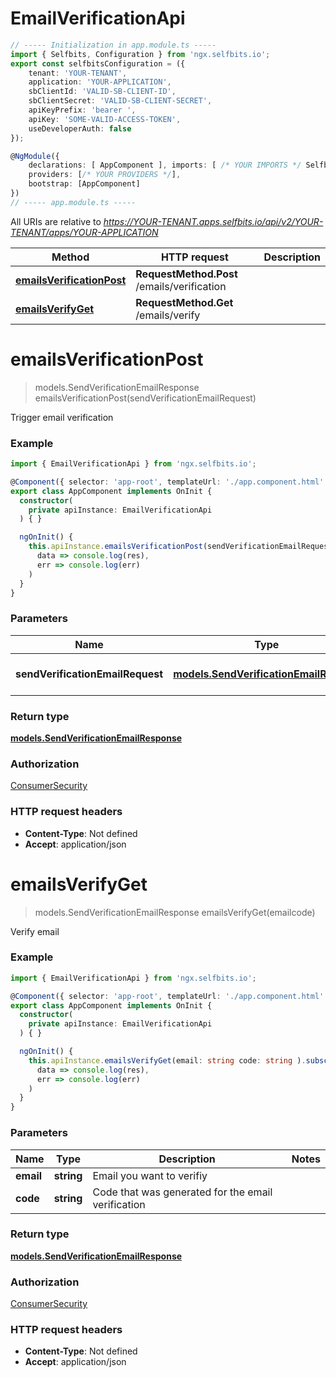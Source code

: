 # EmailVerificationApi

```typescript
// ----- Initialization in app.module.ts -----
import { Selfbits, Configuration } from 'ngx.selfbits.io';
export const selfbitsConfiguration = ({
    tenant: 'YOUR-TENANT', 
    application: 'YOUR-APPLICATION',
    sbClientId: 'VALID-SB-CLIENT-ID',
    sbClientSecret: 'VALID-SB-CLIENT-SECRET',
    apiKeyPrefix: 'bearer ',
    apiKey: 'SOME-VALID-ACCESS-TOKEN',
    useDeveloperAuth: false
});

@NgModule({
	declarations: [ AppComponent ],	imports: [ /* YOUR IMPORTS */ Selfbits.forRoot(selfbitsConfiguration)	],
	providers: [/* YOUR PROVIDERS */],
	bootstrap: [AppComponent]
})
// ----- app.module.ts -----
```

All URIs are relative to *https://YOUR-TENANT.apps.selfbits.io/api/v2/YOUR-TENANT/apps/YOUR-APPLICATION*

Method | HTTP request | Description
------------- | ------------- | -------------
[**emailsVerificationPost**](EmailVerificationApi.md#emailsVerificationPost) | **RequestMethod.Post** /emails/verification | 
[**emailsVerifyGet**](EmailVerificationApi.md#emailsVerifyGet) | **RequestMethod.Get** /emails/verify | 


<a name="emailsVerificationPost"></a>
# **emailsVerificationPost**
> models.SendVerificationEmailResponse emailsVerificationPost(sendVerificationEmailRequest)



Trigger email verification

### Example
```typescript
import { EmailVerificationApi } from 'ngx.selfbits.io';

@Component({ selector: 'app-root', templateUrl: './app.component.html' })
export class AppComponent implements OnInit {
  constructor(
    private apiInstance: EmailVerificationApi
  ) { }

  ngOnInit() {
    this.apiInstance.emailsVerificationPost(sendVerificationEmailRequest: models.SendVerificationEmailRequest ).subscribe(
      data => console.log(res),
      err => console.log(err)
    )
  }
}
```

### Parameters

Name | Type | Description  | Notes
------------- | ------------- | ------------- | -------------
 **sendVerificationEmailRequest** | [**models.SendVerificationEmailRequest**](SendVerificationEmailRequest.md)| Email you want to verifiy | 

### Return type

[**models.SendVerificationEmailResponse**](models.SendVerificationEmailResponse.md)

### Authorization

[ConsumerSecurity](../README.md#ConsumerSecurity)

### HTTP request headers

 - **Content-Type**: Not defined
 - **Accept**: application/json

<a name="emailsVerifyGet"></a>
# **emailsVerifyGet**
> models.SendVerificationEmailResponse emailsVerifyGet(emailcode)



Verify email

### Example
```typescript
import { EmailVerificationApi } from 'ngx.selfbits.io';

@Component({ selector: 'app-root', templateUrl: './app.component.html' })
export class AppComponent implements OnInit {
  constructor(
    private apiInstance: EmailVerificationApi
  ) { }

  ngOnInit() {
    this.apiInstance.emailsVerifyGet(email: string code: string ).subscribe(
      data => console.log(res),
      err => console.log(err)
    )
  }
}
```

### Parameters

Name | Type | Description  | Notes
------------- | ------------- | ------------- | -------------
 **email** | **string**| Email you want to verifiy | 
 **code** | **string**| Code that was generated for the email verification | 

### Return type

[**models.SendVerificationEmailResponse**](models.SendVerificationEmailResponse.md)

### Authorization

[ConsumerSecurity](../README.md#ConsumerSecurity)

### HTTP request headers

 - **Content-Type**: Not defined
 - **Accept**: application/json

